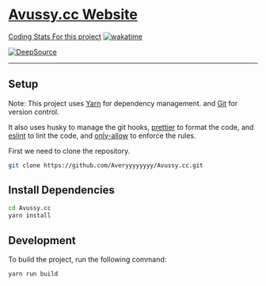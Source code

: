 # [Avussy.cc Website](https://www.avussy.cc/)

[Coding Stats For this project](https://wakatime.com/@Averyyyyyyyy/projects/ufsztpppcp?start=2022-05-15&end=2022-05-21)
[![wakatime](https://wakatime.com/badge/user/dd61c1c6-66ac-402b-826f-ec5b3c62aea3/project/c1df6061-db51-40bf-9aa3-3404cf4d8ac9.svg?style=for-the-badge)](https://wakatime.com/badge/user/dd61c1c6-66ac-402b-826f-ec5b3c62aea3/project/c1df6061-db51-40bf-9aa3-3404cf4d8ac9)

[![DeepSource](https://deepsource.io/gh/Averyyyyyyyy/Avussy.cc.svg/?label=active+issues&show_trend=true&token=MRcUfe-GIfocG-JOxdh7C7qB)](https://deepsource.io/gh/Averyyyyyyyy/Avussy.cc/?ref=repository-badge)

---

## Setup

Note: This project uses [Yarn](https://yarnpkg.com/) for dependency management.
and [Git](https://git-scm.com/) for version control.

It also uses husky to manage the git hooks, [prettier](https://prettier.io/) to
format the code, and [eslint](https://eslint.org/) to lint the code, and
[only-allow](https://www.npmjs.com/package/only-allow) to enforce the rules.

First we need to clone the repository.

```bash
git clone https://github.com/Averyyyyyyyy/Avussy.cc.git
```

## Install Dependencies

```bash
cd Avussy.cc
yarn install
```

## Development

To build the project, run the following command:

```bash
yarn run build
```